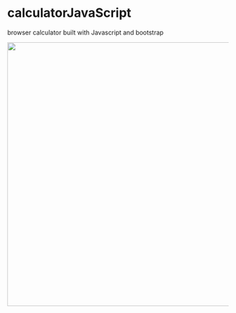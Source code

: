 # calculatorJavaScript
browser calculator built with Javascript and bootstrap

<p> 
<img align="center" width="750" height="600" src="https://github.com/alexander-brandao/calculatorJavaScript/blob/main/print/Captura%20de%20Tela%202022-01-17%20%C3%A0s%2016.38.09.png"
</p>
